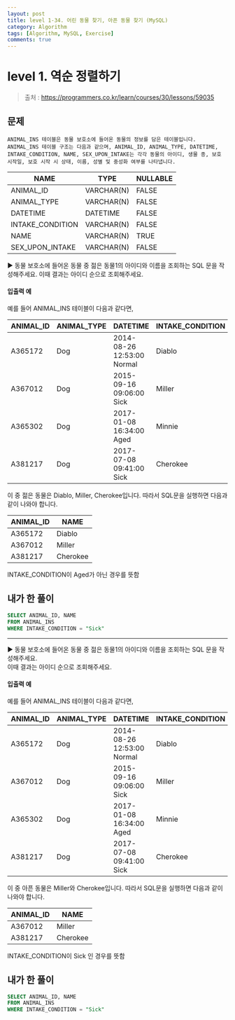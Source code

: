 ```yaml
---
layout: post
title: level 1-34. 어린 동물 찾기, 아픈 동물 찾기 (MySQL)
category: Algorithm
tags: [Algorithm, MySQL, Exercise]
comments: true
---
```


# level 1. 역순 정렬하기
> 출처 : <https://programmers.co.kr/learn/courses/30/lessons/59035>

## 문제

```
ANIMAL_INS 테이블은 동물 보호소에 들어온 동물의 정보를 담은 테이블입니다. ANIMAL_INS 테이블 구조는 다음과 같으며, ANIMAL_ID, ANIMAL_TYPE, DATETIME, INTAKE_CONDITION, NAME, SEX_UPON_INTAKE는 각각 동물의 아이디, 생물 종, 보호 시작일, 보호 시작 시 상태, 이름, 성별 및 중성화 여부를 나타냅니다.
```

| NAME             | TYPE       | NULLABLE |
| ---------------- | ---------- | -------- |
| ANIMAL_ID        | VARCHAR(N) | FALSE    |
| ANIMAL_TYPE      | VARCHAR(N) | FALSE    |
| DATETIME         | DATETIME   | FALSE    |
| INTAKE_CONDITION | VARCHAR(N) | FALSE    |
| NAME             | VARCHAR(N) | TRUE     |
| SEX_UPON_INTAKE  | VARCHAR(N) | FALSE    |

▶ 동물 보호소에 들어온 동물 중 젊은 동물1의 아이디와 이름을 조회하는 SQL 문을 작성해주세요. 이때 결과는 아이디 순으로 조회해주세요.

#### 입출력 예

예를 들어 ANIMAL_INS 테이블이 다음과 같다면, 

| ANIMAL_ID | ANIMAL_TYPE | DATETIME                   | INTAKE_CONDITION | NAME     | SEX_UPON_INTAKE |
| --------- | ----------- | -------------------------- | ---------------- | -------- | --------------- |
| A365172   | Dog         | 2014-08-26 12:53:00	Normal | Diablo           | Neutered | Male            |
| A367012   | Dog         | 2015-09-16 09:06:00	Sick   | Miller           | Neutered | Male            |
| A365302   | Dog         | 2017-01-08 16:34:00	Aged   | Minnie           | Spayed   | Female          |
| A381217   | Dog         | 2017-07-08 09:41:00	Sick   | Cherokee         | Neutered | Male            |

이 중 젊은 동물은 Diablo, Miller, Cherokee입니다. 따라서 SQL문을 실행하면 다음과 같이 나와야 합니다.

| ANIMAL_ID | NAME     |
| --------- | -------- |
| A365172   | Diablo   |
| A367012   | Miller   |
| A381217   | Cherokee |

INTAKE_CONDITION이 Aged가 아닌 경우를 뜻함 

## 내가 한 풀이

```SQL
SELECT ANIMAL_ID, NAME
FROM ANIMAL_INS 
WHERE INTAKE_CONDITION = "Sick"
```


---

▶ 동물 보호소에 들어온 동물 중 젊은 동물1의 아이디와 이름을 조회하는 SQL 문을 작성해주세요.   
이때 결과는 아이디 순으로 조회해주세요.

#### 입출력 예

예를 들어 ANIMAL_INS 테이블이 다음과 같다면, 

| ANIMAL_ID | ANIMAL_TYPE | DATETIME                   | INTAKE_CONDITION | NAME     | SEX_UPON_INTAKE |
| --------- | ----------- | -------------------------- | ---------------- | -------- | --------------- |
| A365172   | Dog         | 2014-08-26 12:53:00	Normal | Diablo           | Neutered | Male            |
| A367012   | Dog         | 2015-09-16 09:06:00	Sick   | Miller           | Neutered | Male            |
| A365302   | Dog         | 2017-01-08 16:34:00	Aged   | Minnie           | Spayed   | Female          |
| A381217   | Dog         | 2017-07-08 09:41:00	Sick   | Cherokee         | Neutered | Male            |

이 중 아픈 동물은 Miller와 Cherokee입니다. 따라서 SQL문을 실행하면 다음과 같이 나와야 합니다.

| ANIMAL_ID | NAME     |
| --------- | -------- |
| A367012   | Miller   |
| A381217   | Cherokee |

INTAKE_CONDITION이 Sick 인 경우를 뜻함

## 내가 한 풀이

```SQL
SELECT ANIMAL_ID, NAME
FROM ANIMAL_INS 
WHERE INTAKE_CONDITION = "Sick"
```

